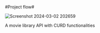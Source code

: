 #Project flow#

![Screenshot 2024-03-02 202659](https://github.com/Oswatik/Movie-Library/assets/100439173/69cf68d0-22fc-4bf8-9215-9b6b0a633a03)

A movie library API with CURD functionalities
